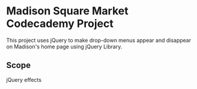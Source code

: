 # Madison Square Market Codecademy Project

This project uses jQuery to make drop-down menus appear and disappear on Madison's home page using jQuery Library.


## Scope

jQuery effects
